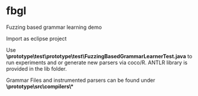 # fbgl
Fuzzing based grammar learning demo

Import as eclipse project


Use **\prototype\test\prototype\test\FuzzingBasedGrammarLearnerTest.java** to run experiments and or generate new parsers via coco/R. 
ANTLR library is provided in the lib folder.

Grammar Files and instrumented parsers can be found under __\prototype\src\compilers\\*__
